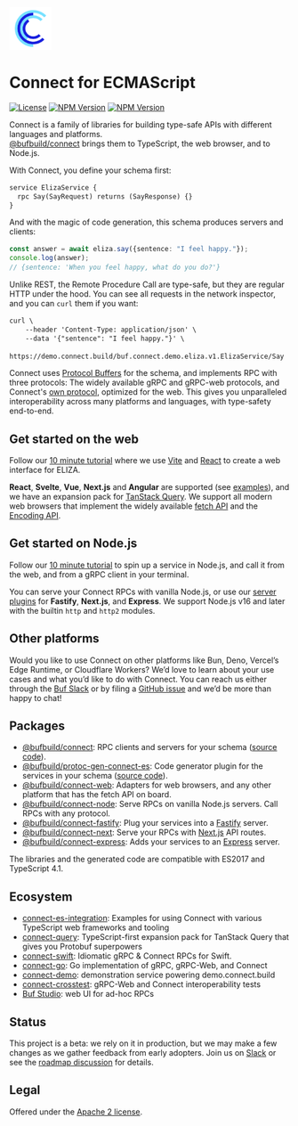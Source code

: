 <img src=".github/connect-logo.png" width="15%" />

# Connect for ECMAScript

[![License](https://img.shields.io/github/license/bufbuild/connect-es?color=blue)](./LICENSE) [![NPM Version](https://img.shields.io/npm/v/@bufbuild/connect/latest?color=green&label=%40bufbuild%2Fconnect)](https://www.npmjs.com/package/@bufbuild/connect) [![NPM Version](https://img.shields.io/npm/v/@bufbuild/protoc-gen-connect-es/latest?color=green&label=%40bufbuild%2Fprotoc-gen-connect-es)](https://www.npmjs.com/package/@bufbuild/protoc-gen-connect-es)

Connect is a family of libraries for building type-safe APIs with different languages and platforms.  
[@bufbuild/connect](https://www.npmjs.com/package/@bufbuild/connect) brings them to TypeScript,
the web browser, and to Node.js.

With Connect, you define your schema first:

```
service ElizaService {
  rpc Say(SayRequest) returns (SayResponse) {}
}
```

And with the magic of code generation, this schema produces servers and clients:

```ts
const answer = await eliza.say({sentence: "I feel happy."});
console.log(answer);
// {sentence: 'When you feel happy, what do you do?'}
```

Unlike REST, the Remote Procedure Call are type-safe, but they are regular HTTP 
under the hood. You can see all requests in the network inspector, and you 
can `curl` them if you want:

```shell
curl \
    --header 'Content-Type: application/json' \
    --data '{"sentence": "I feel happy."}' \
    https://demo.connect.build/buf.connect.demo.eliza.v1.ElizaService/Say
```

Connect uses [Protocol Buffers](https://github.com/bufbuild/protobuf-es) for the 
schema, and implements RPC with three protocols: The widely available gRPC and 
gRPC-web protocols, and Connect's [own protocol](https://connect.build/docs/protocol/),
optimized for the web. This gives you unparalleled interoperability across many
platforms and languages, with type-safety end-to-end.


## Get started on the web

Follow our [10 minute tutorial](https://connect.build/docs/web/getting-started) where
we use [Vite](https://vitejs.dev/) and [React](https://reactjs.org/) to create a
web interface for ELIZA.

**React**, **Svelte**, **Vue**, **Next.js** and **Angular** are supported (see [examples](https://github.com/bufbuild/connect-es-integration)), 
and we have an expansion pack for [TanStack Query](https://github.com/bufbuild/connect-query).
We support all modern web browsers that implement the widely available
[fetch API](https://developer.mozilla.org/en-US/docs/Web/API/Fetch_API)
and the [Encoding API](https://developer.mozilla.org/en-US/docs/Web/API/Encoding_API).


## Get started on Node.js

Follow our [10 minute tutorial](https://connect.build/docs/node/getting-started)
to spin up a service in Node.js, and call it from the web, and from a gRPC client 
in your terminal.

You can serve your Connect RPCs with vanilla Node.js, or use our [server plugins](https://connect.build/docs/node/server-plugins)
for **Fastify**, **Next.js**, and **Express**. We support Node.js v16 and later with 
the builtin `http` and `http2` modules.


## Other platforms

Would you like to use Connect on other platforms like Bun, Deno, Vercel’s Edge Runtime,
or Cloudflare Workers? We’d love to learn about your use cases and what you’d like to do
with Connect. You can reach us either through the [Buf Slack](https://buf.build/links/slack/)
or by filing a [GitHub issue](https://github.com/bufbuild/connect-web/issues) and we’d
be more than happy to chat!


## Packages

- [@bufbuild/connect](https://www.npmjs.com/package/@bufbuild/connect):
  RPC clients and servers for your schema ([source code](packages/connect)).
- [@bufbuild/protoc-gen-connect-es](https://www.npmjs.com/package/@bufbuild/protoc-gen-connect-es):
  Code generator plugin for the services in your schema ([source code](packages/protoc-gen-connect-es)).
- [@bufbuild/connect-web](https://www.npmjs.com/package/@bufbuild/connect-web):
  Adapters for web browsers, and any other platform that has the fetch API on board.
- [@bufbuild/connect-node](https://www.npmjs.com/package/@bufbuild/connect-node):
  Serve RPCs on vanilla Node.js servers. Call RPCs with any protocol.
- [@bufbuild/connect-fastify](https://www.npmjs.com/package/@bufbuild/connect-fastify):
  Plug your services into a [Fastify](https://www.fastify.io/) server.
- [@bufbuild/connect-next](https://www.npmjs.com/package/@bufbuild/connect-next):
  Serve your RPCs with [Next.js](https://nextjs.org/) API routes.
- [@bufbuild/connect-express](https://www.npmjs.com/package/@bufbuild/connect-express):
  Adds your services to an [Express](https://expressjs.com/) server.

The libraries and the generated code are compatible with ES2017 and TypeScript 4.1.


## Ecosystem

* [connect-es-integration](https://github.com/bufbuild/connect-es-integration):
  Examples for using Connect with various TypeScript web frameworks and tooling
* [connect-query](https://github.com/bufbuild/connect-query):
  TypeScript-first expansion pack for TanStack Query that gives you Protobuf superpowers
* [connect-swift](https://github.com/bufbuild/connect-swift):
  Idiomatic gRPC & Connect RPCs for Swift.
* [connect-go](https://github.com/bufbuild/connect-go):
  Go implementation of gRPC, gRPC-Web, and Connect
* [connect-demo](https://github.com/bufbuild/connect-demo):
  demonstration service powering demo.connect.build
* [connect-crosstest](https://github.com/bufbuild/connect-crosstest):
  gRPC-Web and Connect interoperability tests
* [Buf Studio](https://studio.buf.build/): web UI for ad-hoc RPCs



## Status

This project is a beta: we rely on it in production, but we may make a few
changes as we gather feedback from early adopters. Join us on [Slack](https://buf.build/links/slack)
or see the [roadmap discussion](https://github.com/bufbuild/connect-web/discussions/315) for details.


## Legal

Offered under the [Apache 2 license](/LICENSE).
